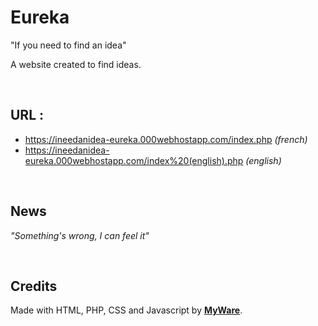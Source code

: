 # Eureka

"If you need to find an idea"

A website created to find ideas.

<br>

**URL :**
---------------------------

  - https://ineedanidea-eureka.000webhostapp.com/index.php _(french)_ 
  - https://ineedanidea-eureka.000webhostapp.com/index%20(english).php _(english)_

<br>

News
--------------------
_"Something's wrong, I can feel it"_

<br>

Credits
-----------------

Made with HTML, PHP, CSS and Javascript by <a href="https://myware386.github.io/myware-website/">**MyWare**</a>.
